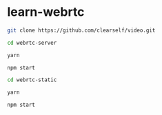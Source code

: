 # learn-webrtc

```bash
git clone https://github.com/clearself/video.git

cd webrtc-server

yarn

npm start

cd webrtc-static

yarn

npm start

```
